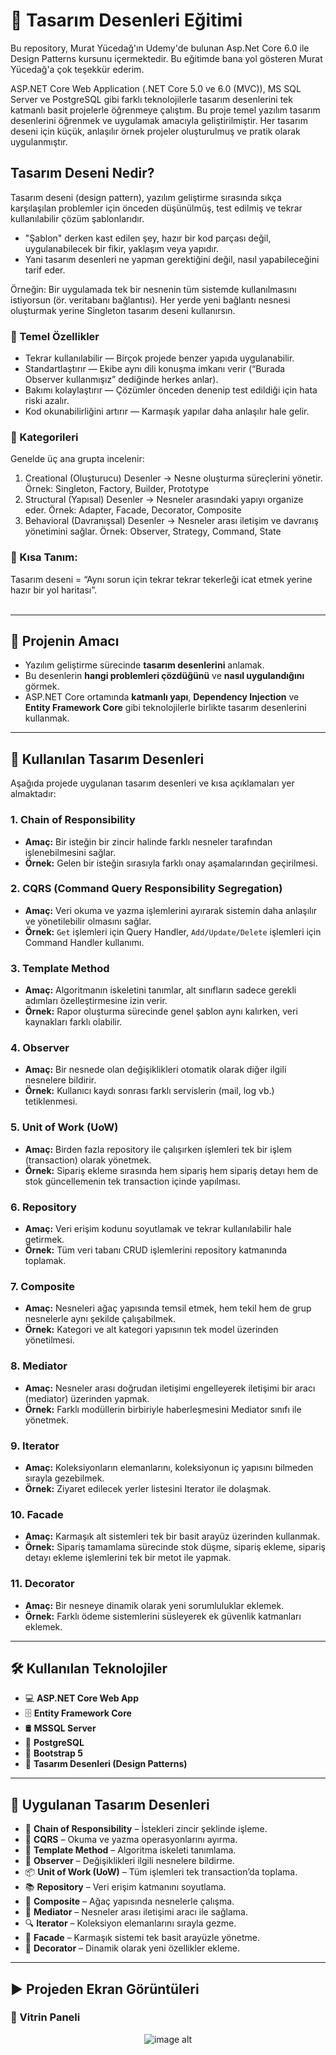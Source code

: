 # 🚀 Tasarım Desenleri Eğitimi
Bu repository, Murat Yücedağ'ın Udemy'de bulunan Asp.Net Core 6.0 ile Design Patterns kursunu içermektedir. Bu eğitimde bana yol gösteren Murat Yücedağ'a çok teşekkür ederim.

ASP.NET Core Web Application (.NET Core 5.0 ve 6.0 (MVC)), MS SQL Server ve PostgreSQL gibi farklı teknolojilerle tasarım desenlerini tek katmanlı basit projelerle öğrenmeye çalıştım. Bu proje temel yazılım tasarım desenlerini öğrenmek ve uygulamak amacıyla geliştirilmiştir. Her tasarım deseni için küçük, anlaşılır örnek projeler oluşturulmuş ve pratik olarak uygulanmıştır.

## Tasarım Deseni Nedir?
Tasarım deseni (design pattern), yazılım geliştirme sırasında sıkça karşılaşılan problemler için önceden düşünülmüş, test edilmiş ve tekrar kullanılabilir çözüm şablonlarıdır.
- "Şablon" derken kast edilen şey, hazır bir kod parçası değil, uygulanabilecek bir fikir, yaklaşım veya yapıdır.
- Yani tasarım desenleri ne yapman gerektiğini değil, nasıl yapabileceğini tarif eder.

Örneğin: Bir uygulamada tek bir nesnenin tüm sistemde kullanılmasını istiyorsun (ör. veritabanı bağlantısı). Her yerde yeni bağlantı nesnesi oluşturmak yerine Singleton tasarım deseni kullanırsın.

### 📌 Temel Özellikler
- Tekrar kullanılabilir — Birçok projede benzer yapıda uygulanabilir.
- Standartlaştırır — Ekibe aynı dili konuşma imkanı verir (“Burada Observer kullanmışız” dediğinde herkes anlar).
- Bakımı kolaylaştırır — Çözümler önceden denenip test edildiği için hata riski azalır.
- Kod okunabilirliğini artırır — Karmaşık yapılar daha anlaşılır hale gelir.

### 🔹 Kategorileri
Genelde üç ana grupta incelenir:
1. Creational (Oluşturucu) Desenler → Nesne oluşturma süreçlerini yönetir.
Örnek: Singleton, Factory, Builder, Prototype
2. Structural (Yapısal) Desenler → Nesneler arasındaki yapıyı organize eder.
Örnek: Adapter, Facade, Decorator, Composite
3. Behavioral (Davranışsal) Desenler → Nesneler arası iletişim ve davranış yönetimini sağlar.
Örnek: Observer, Strategy, Command, State

### 📍 Kısa Tanım:
Tasarım deseni = “Aynı sorun için tekrar tekrar tekerleği icat etmek yerine hazır bir yol haritası”.
<br> <br>

---

## 📌 Projenin Amacı
- Yazılım geliştirme sürecinde **tasarım desenlerini** anlamak.
- Bu desenlerin **hangi problemleri çözdüğünü** ve **nasıl uygulandığını** görmek.
- ASP.NET Core ortamında **katmanlı yapı**, **Dependency Injection** ve **Entity Framework Core** gibi teknolojilerle birlikte tasarım desenlerini kullanmak.

---

## 📂 Kullanılan Tasarım Desenleri
Aşağıda projede uygulanan tasarım desenleri ve kısa açıklamaları yer almaktadır:

### 1. **Chain of Responsibility**
- **Amaç:** Bir isteğin bir zincir halinde farklı nesneler tarafından işlenebilmesini sağlar.
- **Örnek:** Gelen bir isteğin sırasıyla farklı onay aşamalarından geçirilmesi.

### 2. **CQRS (Command Query Responsibility Segregation)**
- **Amaç:** Veri okuma ve yazma işlemlerini ayırarak sistemin daha anlaşılır ve yönetilebilir olmasını sağlar.
- **Örnek:** `Get` işlemleri için Query Handler, `Add/Update/Delete` işlemleri için Command Handler kullanımı.

### 3. **Template Method**
- **Amaç:** Algoritmanın iskeletini tanımlar, alt sınıfların sadece gerekli adımları özelleştirmesine izin verir.
- **Örnek:** Rapor oluşturma sürecinde genel şablon aynı kalırken, veri kaynakları farklı olabilir.

### 4. **Observer**
- **Amaç:** Bir nesnede olan değişiklikleri otomatik olarak diğer ilgili nesnelere bildirir.
- **Örnek:** Kullanıcı kaydı sonrası farklı servislerin (mail, log vb.) tetiklenmesi.

### 5. **Unit of Work (UoW)**
- **Amaç:** Birden fazla repository ile çalışırken işlemleri tek bir işlem (transaction) olarak yönetmek.
- **Örnek:** Sipariş ekleme sırasında hem sipariş hem sipariş detayı hem de stok güncellemenin tek transaction içinde yapılması.

### 6. **Repository**
- **Amaç:** Veri erişim kodunu soyutlamak ve tekrar kullanılabilir hale getirmek.
- **Örnek:** Tüm veri tabanı CRUD işlemlerini repository katmanında toplamak.

### 7. **Composite**
- **Amaç:** Nesneleri ağaç yapısında temsil etmek, hem tekil hem de grup nesnelerle aynı şekilde çalışabilmek.
- **Örnek:** Kategori ve alt kategori yapısının tek model üzerinden yönetilmesi.

### 8. **Mediator**
- **Amaç:** Nesneler arası doğrudan iletişimi engelleyerek iletişimi bir aracı (mediator) üzerinden yapmak.
- **Örnek:** Farklı modüllerin birbiriyle haberleşmesini Mediator sınıfı ile yönetmek.

### 9. **Iterator**
- **Amaç:** Koleksiyonların elemanlarını, koleksiyonun iç yapısını bilmeden sırayla gezebilmek.
- **Örnek:** Ziyaret edilecek yerler listesini Iterator ile dolaşmak.

### 10. **Facade**
- **Amaç:** Karmaşık alt sistemleri tek bir basit arayüz üzerinden kullanmak.
- **Örnek:** Sipariş tamamlama sürecinde stok düşme, sipariş ekleme, sipariş detayı ekleme işlemlerini tek bir metot ile yapmak.

### 11. **Decorator**
- **Amaç:** Bir nesneye dinamik olarak yeni sorumluluklar eklemek.
- **Örnek:** Farklı ödeme sistemlerini süsleyerek ek güvenlik katmanları eklemek.

---

## 🛠 Kullanılan Teknolojiler
- 💻 **ASP.NET Core Web App**
- 🗄 **Entity Framework Core**
- 🛢 **MSSQL Server**
- 🐘 **PostgreSQL**
- 🎨 **Bootstrap 5**
- 🧩 **Tasarım Desenleri (Design Patterns)**

---

## 📂 Uygulanan Tasarım Desenleri
- 🔗 **Chain of Responsibility** – İstekleri zincir şeklinde işleme.
- 📄 **CQRS** – Okuma ve yazma operasyonlarını ayırma.
- 🧬 **Template Method** – Algoritma iskeleti tanımlama.
- 👀 **Observer** – Değişiklikleri ilgili nesnelere bildirme.
- 📦 **Unit of Work (UoW)** – Tüm işlemleri tek transaction’da toplama.
- 📚 **Repository** – Veri erişim katmanını soyutlama.
- 🌳 **Composite** – Ağaç yapısında nesnelerle çalışma.
- 🤝 **Mediator** – Nesneler arası iletişimi aracı ile sağlama.
- 🔍 **Iterator** – Koleksiyon elemanlarını sırayla gezme.
- 🏢 **Facade** – Karmaşık sistemi tek basit arayüzle yönetme.
- 🎀 **Decorator** – Dinamik olarak yeni özellikler ekleme.

---

## :arrow_forward: Projeden Ekran Görüntüleri

### :triangular_flag_on_post: Vitrin Paneli
<div align="center">
  <img src="https://github.com/melihcolak0/HotelierAPI/blob/33ebd051ef314a3783e9df68ebd99ad16ce7cb16/ss/localhost_47007_Default_Index.png" alt="image alt">
</div>
